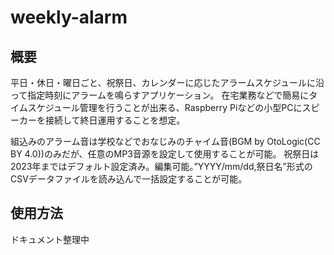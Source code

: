 # weekly-alarm

## 概要
平日・休日・曜日ごと、祝祭日、カレンダーに応じたアラームスケジュールに沿って指定時刻にアラームを鳴らすアプリケーション。
在宅業務などで簡易にタイムスケジュール管理を行うことが出来る、Raspberry Piなどの小型PCにスピーカーを接続して終日運用することを想定。

組込みのアラーム音は学校などでおなじみのチャイム音(BGM by OtoLogic(CC BY 4.0))のみだが、任意のMP3音源を設定して使用することが可能。
祝祭日は2023年まではデフォルト設定済み。編集可能。”YYYY/mm/dd,祭日名”形式のCSVデータファイルを読み込んで一括設定することが可能。

## 使用方法
ドキュメント整理中
